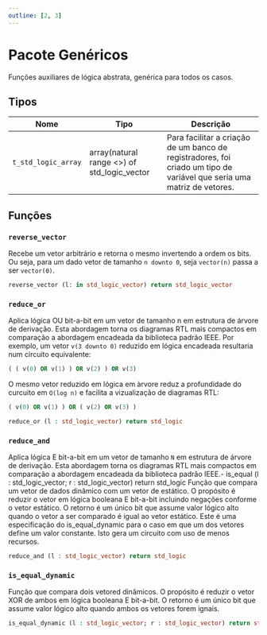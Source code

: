 ```yaml
---
outline: [2, 3]
---
```


# Pacote Genéricos

<VPButton theme="alt" text="Abrir arquivo fonte ⧉" href="https://github.com/insper-riscv/core/blob/main/src/GENERICS.vhd" style="margin: 1rem 0;" />

Funções auxiliares de lógica abstrata, genérica para todos os casos.

## Tipos

| Nome                | Tipo                                        | Descrição                                                                                                              |
| ------------------- | ------------------------------------------- | ---------------------------------------------------------------------------------------------------------------------- |
| `t_std_logic_array` | array(natural range <>) of std_logic_vector | Para facilitar a criação de um banco de registradores, foi criado um tipo de variável que seria uma matriz de vetores. |

## Funções

### `reverse_vector`

Recebe um vetor arbitrário e retorna o mesmo invertendo a ordem os bits. Ou
seja, para um dado vetor de tamanho `n downto 0`, seja `vector(n)` passa a ser
`vector(0)`.

```vhdl
reverse_vector (l: in std_logic_vector) return std_logic_vector
```

### `reduce_or`

Aplica lógica OU bit-a-bit em um vetor de tamanho n em estrutura de árvore de
derivação. Esta abordagem torna os diagramas RTL mais compactos em comparação a
abordagem encadeada da biblioteca padrão IEEE. Por exemplo, um vetor
`v(3 downto 0)` reduzido em lógica encadeada resultaria num circuito
equivalente:

```vhdl
( ( v(0) OR v(1) ) OR v(2) ) OR v(3)
```

O mesmo vetor reduzido em lógica em àrvore reduz a profundidade do curcuito em
`O(log n)` e facilita a vizualização de diagramas RTL:

```vhdl
( v(0) OR v(1) ) OR ( v(2) OR v(3) )
```

```vhdl
reduce_or (l : std_logic_vector) return std_logic
```

### `reduce_and`

Aplica lógica E bit-a-bit em um vetor de tamanho `N` em estrutura de árvore de
derivação. Esta abordagem torna os diagramas RTL mais compactos em comparação a
abordagem encadeada da biblioteca padrão IEEE.- is_equal (l : std_logic_vector;
r : std_logic_vector) return std_logic Função que compara um vetor de dados
dinâmico com um vetor de estático. O propósito é reduzir o vetor em lógica
booleana E bit-a-bit incluindo negações conforme o vetor estático. O retorno é
um único bit que assume valor lógico alto quando o vetor a ser comparado é igual
ao vetor estático. Este é uma especificação do is_equal_dynamic para o caso em
que um dos vetores define um valor constante. Isto gera um circuito com uso de
menos recursos.

```vhdl
reduce_and (l : std_logic_vector) return std_logic
```

### `is_equal_dynamic`

Função que compara dois vetored dinâmicos. O propósito é reduzir o vetor XOR de
ambos em lógica booleana E bit-a-bit. O retorno é um único bit que assume valor
lógico alto quando ambos os vetores forem ignais.

```vhdl
is_equal_dynamic (l : std_logic_vector; r : std_logic_vector) return std_logic
```
